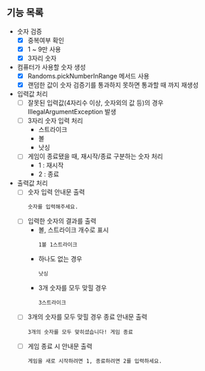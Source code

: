 ## 기능 목록
* 숫자 검증
    - [x] 중복여부 확인
    - [X] 1 ~ 9만 사용
    - [x] 3자리 숫자
* 컴퓨터가 사용할 숫자 생성
    - [X] Randoms.pickNumberInRange 메서드 사용
    - [X] 랜덤한 값이 숫자 검증기를 통과하지 못하면 통과할 때 까지 재생성
* 입력값 처리
    - [ ] 잘못된 입력값(4자리수 이상, 숫자외의 값 등)의 경우 IllegalArgumentException 발생
    - [ ] 3자리 숫자 입력 처리
        * 스트라이크
        * 볼
        * 낫싱
    - [ ] 게임이 종료됐을 때, 재시작/종료 구분하는 숫자 처리
        * 1 : 재시작
        * 2 : 종료
* 출력값 처리
    - [ ] 숫자 입력 안내문 출력
        ```
        숫자를 입력해주세요.
        ```
    - [ ] 입력한 숫자의 결과를 출력
        * 볼, 스트라이크 개수로 표시 
            ```
            1볼 1스트라이크
            ```
        * 하나도 없는 경우
            ```
            낫싱
            ```
        * 3개 숫자를 모두 맞힐 경우
            ```
            3스트라이크
            ```
    - [ ] 3개의 숫자를 모두 맞힐 경우 종료 안내문 출력
        ```
        3개의 숫자를 모두 맞히셨습니다! 게임 종료
        ```
    - [ ] 게임 종료 시 안내문 출력
        ```
        게임을 새로 시작하려면 1, 종료하려면 2를 입력하세요.
        ```
